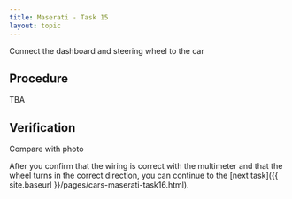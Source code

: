 ```yaml
---
title: Maserati - Task 15
layout: topic
---
```


Connect the dashboard and steering wheel to the car

## Procedure

TBA

## Verification

Compare with photo

After you confirm that the wiring is correct with the multimeter and that the wheel turns in the correct direction, you can continue to the [next task]({{ site.baseurl }}/pages/cars-maserati-task16.html).
